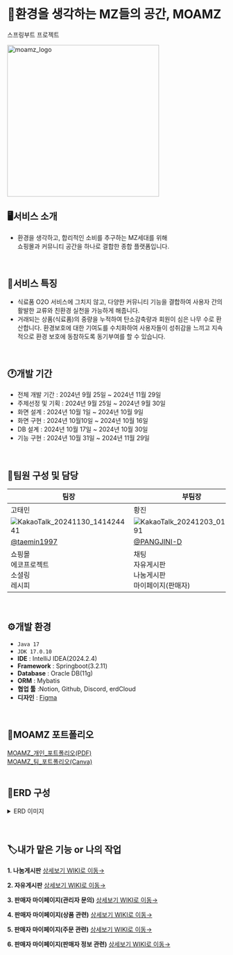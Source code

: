 # 🌱환경을 생각하는 MZ들의 공간, MOAMZ
스프링부트 프로젝트

<img width="350" alt="moamz_logo" src="https://github.com/user-attachments/assets/44613a14-3f1f-47a7-8712-3c2ba6cdd969">
<br>

## 🖥️서비스 소개
* 환경을 생각하고, 합리적인 소비를 추구하는 MZ세대를 위해<br> 쇼핑몰과 커뮤니티 공간을 하나로 결합한 종합 플랫폼입니다.
<br>


## 🛒서비스 특징
* 식료품 O2O 서비스에 그치지 않고, 다양한 커뮤니티 기능을 결합하여 사용자 간의 활발한 교류와 친환경 실천을 가능하게 해줍니다.
* 거래되는 상품(식료품)의 중량을 누적하여 탄소감축량과 회원이 심은 나무 수로 환산합니다. 환경보호에 대한 기여도를 수치화하여 사용자들이 성취감을 느끼고 지속적으로 환경 보호에 동참하도록 동기부여를 할 수 있습니다.
<br>


## 🕐개발 기간
* 전체 개발 기간 : 2024년 9월 25일 ~ 2024년 11월 29일
* 주제선정 및 기획 : 2024년 9월 25일 ~ 2024년 9월 30일
* 화면 설계 : 2024년 10월 1일 ~ 2024년 10월 9일
* 화면 구현 : 2024년 10월10일 ~ 2024년 10월 16일
* DB 설계 : 2024년 10월 17일 ~ 2024년 10월 30일 
* 기능 구현 : 2024년 10월 31일 ~ 2024년 11월 29일
<br>


## 👤팀원 구성 및 담당  
|팀장|부팀장|팀원|팀원|팀원|
|---|---|---|---|---|
|고태민|황진|김가은|조창희|박서연|
|![KakaoTalk_20241130_141424441](https://github.com/user-attachments/assets/448a506e-ad77-4184-a7ac-ed1ce3e0f7d5)|![KakaoTalk_20241203_012114591](https://github.com/user-attachments/assets/12377499-a1eb-4f2d-a455-a6b00701da17)|![KakaoTalk_20241130_141428641](https://github.com/user-attachments/assets/966c7cd5-dc22-473c-b07c-ab22fcb38063)|![KakaoTalk_20241203_014416580](https://github.com/user-attachments/assets/f64d7b54-1314-45f3-b82b-596f069b35cd)|![KakaoTalk_20241203_014416580_01](https://github.com/user-attachments/assets/fea03d6a-2351-4cf4-be3d-4f684c42cc7f)|
|[@taemin1997](https://github.com/taemin1997)|[@PANGJINI-D](https://github.com/PANGJINI-D)|[@liahkimi](https://github.com/liahkimi)|[@Changheejo](https://github.com/Changheejo)|[@syyyyp](https://github.com/syyyyp)|
|쇼핑몰<br>에코프로젝트<br>소셜링<br>레시피|채팅<br>자유게시판<br>나눔게시판<br>마이페이지(판매자)|관리자페이지|로그인<br>회원가입|메인페이지<br>서비스소개<br>공지사항<br>마이페이지(일반회원)|
<br>


## ⚙️개발 환경
* `Java 17`
* `JDK 17.0.10`
* __IDE__ : IntelliJ IDEA(2024.2.4)
* __Framework__ : Springboot(3.2.11)
* __Database__ : Oracle DB(11g)
* __ORM__ : Mybatis
* __협업 툴__ :Notion, Github, Discord, erdCloud
* __디자인__ : [Figma](https://www.figma.com/design/TpAAI0I31pGPUmDPsjAZmZ/%5B%ED%8C%8C%EC%9D%B4%EB%B8%8C%EA%B0%80%EC%9D%B4%EC%A6%88%5D%EC%84%9C%EB%B9%84%EC%8A%A4%ED%99%94%EB%A9%B4?node-id=144-1188&node-type=canvas&t=i7WRGLK0gFvdAiJ9-0)
<br>


## 📜MOAMZ 포트폴리오
[MOAMZ_개인_포트폴리오(PDF)](https://github.com/user-attachments/files/19853191/MOAMZ_._.pdf)
<br>
[MOAMZ_팀_포트폴리오(Canva)](https://www.canva.com/design/DAGXvUOFSSg/a5Jxx2UHzp4mDA62IzUfNg/view?utm_content=DAGXvUOFSSg&utm_campaign=share_your_design&utm_medium=link2&utm_source=shareyourdesignpanel)
<br><br>


## 💽ERD 구성
<details>
	<summary>ERD 이미지</summary>
  	<div markdown="1">
      <img src="https://github.com/user-attachments/assets/c4b0ae8d-dc29-4552-934e-b1b5901425ff">
  	</div>
</details>
<br><br>


## 🏷️내가 맡은 기능 or 나의 작업
  
**1. 나눔게시판** [상세보기 WIKI로 이동→](https://github.com/PANGJINI-D/moamz/wiki/%EB%82%98%EB%88%94%EA%B2%8C%EC%8B%9C%ED%8C%90)

**2. 자유게시판** [상세보기 WIKI로 이동→](https://github.com/PANGJINI-D/moamz/wiki/%EC%9E%90%EC%9C%A0%EA%B2%8C%EC%8B%9C%ED%8C%90)

**3. 판매자 마이페이지(관리자 문의)** [상세보기 WIKI로 이동→](https://github.com/PANGJINI-D/moamz/wiki/%ED%8C%90%EB%A7%A4%EC%9E%90-%EB%A7%88%EC%9D%B4%ED%8E%98%EC%9D%B4%EC%A7%80(%EA%B4%80%EB%A6%AC%EC%9E%90-%EB%AC%B8%EC%9D%98))

**4. 판매자 마이페이지(상품 관련)** [상세보기 WIKI로 이동→](https://github.com/PANGJINI-D/moamz/wiki/%ED%8C%90%EB%A7%A4%EC%9E%90-%EB%A7%88%EC%9D%B4%ED%8E%98%EC%9D%B4%EC%A7%80(%EC%83%81%ED%92%88-%EA%B4%80%EB%A0%A8))

**5. 판매자 마이페이지(주문 관련)** [상세보기 WIKI로 이동→](https://github.com/PANGJINI-D/moamz/wiki/%ED%8C%90%EB%A7%A4%EC%9E%90-%EB%A7%88%EC%9D%B4%ED%8E%98%EC%9D%B4%EC%A7%80(%EC%A3%BC%EB%AC%B8-%EA%B4%80%EB%A0%A8))

**6. 판매자 마이페이지(판매자 정보 관련)** [상세보기 WIKI로 이동→](https://github.com/PANGJINI-D/moamz/wiki/%ED%8C%90%EB%A7%A4%EC%9E%90-%EB%A7%88%EC%9D%B4%ED%8E%98%EC%9D%B4%EC%A7%80(%ED%8C%90%EB%A7%A4%EC%9E%90-%EC%A0%95%EB%B3%B4-%EA%B4%80%EB%A0%A8))
  

